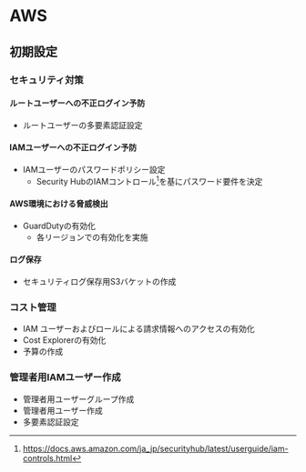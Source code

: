 # AWS

## 初期設定

### セキュリティ対策

#### ルートユーザーへの不正ログイン予防

* ルートユーザーの多要素認証設定

#### IAMユーザーへの不正ログイン予防

* IAMユーザーのパスワードポリシー設定
  * Security HubのIAMコントロール[^iam-controls]を基にパスワード要件を決定

[^iam-controls]:https://docs.aws.amazon.com/ja_jp/securityhub/latest/userguide/iam-controls.html

#### AWS環境における脅威検出

* GuardDutyの有効化
  * 各リージョンでの有効化を実施

#### ログ保存

* セキュリティログ保存用S3バケットの作成

### コスト管理

* IAM ユーザーおよびロールによる請求情報へのアクセスの有効化
* Cost Explorerの有効化
* 予算の作成

### 管理者用IAMユーザー作成

* 管理者用ユーザーグループ作成
* 管理者用ユーザー作成
* 多要素認証設定
